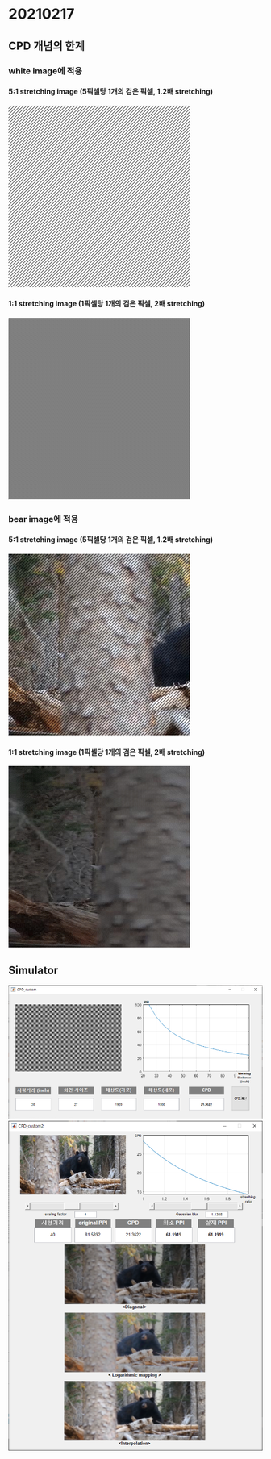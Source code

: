 # 20210217

## CPD 개념의 한계

### white image에 적용
#### 5:1 stretching image (5픽셀당 1개의 검은 픽셀, 1.2배 stretching)
<img src = "./checkerboard_6.jpg">

#### 1:1 stretching image (1픽셀당 1개의 검은 픽셀, 2배 stretching)
<img src = "./checkerboard_2.jpg">

### bear image에 적용
#### 5:1 stretching image (5픽셀당 1개의 검은 픽셀, 1.2배 stretching)
<img src = "./bear_checkerboard_6.jpg">

#### 1:1 stretching image (1픽셀당 1개의 검은 픽셀, 2배 stretching)
<img src = "./bear_checkerboard_2.jpg">

## Simulator
<img src = "./CPD_custom1.png">
<img src = "./CPD_custom2.png">
